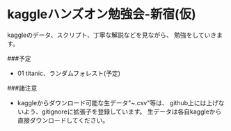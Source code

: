 # kaggleハンズオン勉強会-新宿(仮)

kaggleのデータ、スクリプト、丁寧な解説などを見ながら、
勉強をしていきます。

###予定
- 01 titanic、ランダムフォレスト(予定)


###諸注意
- kaggleからダウンロード可能な生データ"~.csv"等は、
github上には上げないよう、gitignoreに拡張子を登録しています。
生データは各自kaggleから直接ダウンロードしてください。
